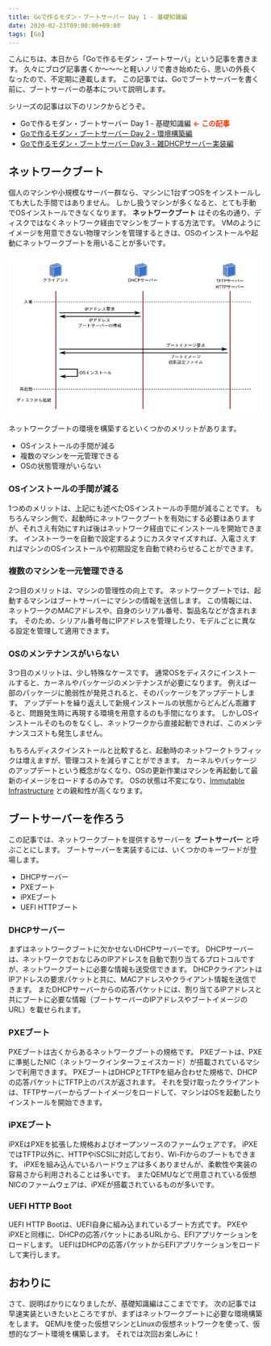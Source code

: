 ```yaml
---
title: Goで作るモダン・ブートサーバー Day 1 - 基礎知識編
date: 2020-02-23T09:00:00+09:00
tags: [Go]
---
```


こんにちは、本日から「Goで作るモダン・ブートサーバ」という記事を書きます。
久々にブログ記事書くか〜〜〜と軽いノリで書き始めたら、思いの外長くなったので、不定期に連載します。
この記事では、Goでブートサーバーを書く前に、ブートサーバーの基本について説明します。

シリーズの記事は以下のリンクからどうぞ。

- Goで作るモダン・ブートサーバー Day 1 - 基礎知識編 <strong style='color:#ff3200'>← この記事</strong>
- [Goで作るモダン・ブートサーバー Day 2 - 環境構築編][day2]
- [Goで作るモダン・ブートサーバー Day 3 - 雑DHCPサーバー実装編][day3]

## ネットワークブート

個人のマシンや小規模なサーバー群なら、マシンに1台ずつOSをインストールしても大した手間ではありません。
しかし扱うマシンが多くなると、とても手動でOSインストールできなくなります。
**ネットワークブート** はその名の通り、ディスクではなくネットワーク経由でマシンをブートする方法です。
VMのようにイメージを用意できない物理マシンを管理するときは、OSのインストールや起動にネットワークブートを用いることが多いです。

![ネットワークブートの図](./network-boot-diagram.png)

ネットワークブートの環境を構築するといくつかのメリットがあります。

- OSインストールの手間が減る
- 複数のマシンを一元管理できる
- OSの状態管理がいらない

### OSインストールの手間が減る

1つめのメリットは、上記にも述べたOSインストールの手間が減ることです。
もちろんマシン側で、起動時にネットワークブートを有効にする必要はありますが、それさえ有効にすれば後はネットワーク経由でにインストールを開始できます。
インストーラーを自動で設定するようにカスタマイズすれば、入電さえすればマシンのOSインストールや初期設定を自動で終わらせることができます。

### 複数のマシンを一元管理できる

2つ目のメリットは、マシンの管理性の向上です。
ネットワークブートでは、起動するマシンはブートサーバーにマシンの情報を送信します。
この情報には、ネットワークのMACアドレスや、自身のシリアル番号、製品名などが含まれます。
そのため、シリアル番号毎にIPアドレスを管理したり、モデルごとに異なる設定を管理して適用できます。

### OSのメンテナンスがいらない

3つ目のメリットは、少し特殊なケースです。
通常OSをディスクにインストールすると、カーネルやパッケージのメンテナンスが必要になります。
例えば一部のパッケージに脆弱性が発見されると、そのパッケージをアップデートします。
アップデートを繰り返えして新規インストールの状態からどんどん乖離すると、問題発生時に再現する環境を用意するのも手間になります。
しかしOSインストールそのものをなくし、ネットワークから直接起動できれば、このメンテナンスコストも発生しません。

もちろんディスクインストールと比較すると、起動時のネットワークトラフィックは増えますが、管理コストを減らすことができます。
カーネルやパッケージのアップデートという概念がなくなり、OSの更新作業はマシンを再起動して最新のイメージをロードするのみです。
OSの状態は不変になり、[Immutable Infrastructure][] との親和性が高くなります。

## ブートサーバーを作ろう

この記事では、ネットワークブートを提供するサーバーを **ブートサーバー** と呼ぶことにします。
ブートサーバーを実装するには、いくつかのキーワードが登場します。

- DHCPサーバー
- PXEブート
- iPXEブート
- UEFI HTTPブート

### DHCPサーバー

まずはネットワークブートに欠かせないDHCPサーバーです。
DHCPサーバーは、ネットワークでおなじみのIPアドレスを自動で割り当てるプロトコルですが、ネットワークブートに必要な情報も送受信できます。
DHCPクライアントはIPアドレスの要求パケットと共に、MACアドレスやクライアント情報を送信できます。
またDHCPサーバーからの応答パケットには、割り当てるIPアドレスと共にブートに必要な情報（ブートサーバーのIPアドレスやブートイメージのURL）を載せられます。

### PXEブート

PXEブートは古くからあるネットワークブートの規格です。
PXEブートは、PXEに準拠したNIC（ネットワークインターフェイスカード）が搭載されているマシンで利用できます。
PXEブートはDHCPとTFTPを組み合わせた規格で、DHCPの応答パケットにTFTP上のパスが返されます。
それを受け取ったクライアントは、TFTPサーバーからブートイメージをロードして、マシンはOSを起動したりインストールを開始できます。

### iPXEブート

iPXEはPXEを拡張した規格およびオープンソースのファームウェアです。
iPXEではTFTP以外に、HTTPやiSCSIに対応しており、Wi-Fiからのブートもできます。
iPXEを組み込んでいるハードウェアは多くありませんが、柔軟性や実装の容易さから利用されることは多いです。
またQEMUなどで用意されている仮想NICのファームウェアは、iPXEが搭載されているものが多いです。

### UEFI HTTP Boot

UEFI HTTP Bootは、UEFI自身に組み込まれているブート方式です。
PXEやiPXEと同様に、DHCPの応答パケットにあるURLから、EFIアプリケーションをロードします。
UEFIはDHCPの応答パケットからEFIアプリケーションをロードして実行します。

## おわりに

さて、説明ばかりになりましたが、基礎知識編はここまでです。
次の記事では早速実装といきたいところですが、まずはネットワークブートに必要な環境構築をします。
QEMUを使った仮想マシンとLinuxの仮想ネットワークを使って、仮想的なブート環境を構築します。
それでは次回お楽しみに！

[Immutable Infrastructure]: http://chadfowler.com/2013/06/23/immutable-deployments.html
[PXE]: http://www.pix.net/software/pxeboot/
[iPXE]: https://ipxe.org/
[day2]: /2020/03/01/go-modern-bootserver-02/
[day3]: /2020/03/18/go-modern-bootserver-03/
